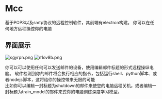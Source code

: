 # Mcc
基于POP3以及smtp协议的远程控制软件，其前端有electron构建。
你可以在任何地方远程操控你的电脑
## 界面展示
![sgyrpn.png](https://files.catbox.moe/sgyrpn.png)
![n1ov8b.png](https://files.catbox.moe/n1ov8b.png)

你可以可以使用任何可以发送邮件的设备，使用编辑邮件标题的形式远程操纵电脑。
软件检测到你的邮件将会执行相应的指令，包括运行shell、python脚本、或者nodejs脚本，这将给你的操控带来无限的可能  
比如你可以编辑一封标题为shutdown的邮件来使您的电脑远程关机，或者编辑一封标题为train_model的邮件来式你的电脑训练深度学习模型。
